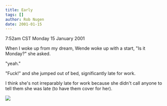 ```yaml
---
title: Early
tags: []
author: Rob Nugen
date: 2001-01-15
---
```


<title>Wende late for work</title>
<p class=date>7:52am CST Monday 15 January 2001</p>

<p>When I woke up from my dream, Wende woke up with a start, "Is it
Monday?" she asked.</p>

<p>"yeah."</p>

<p>"Fuck!" and she jumped out of bed, significantly late for work.</p>

<p>I think she's not irreparably late for work because she didn't call
anyone to tell them she was late (to have them cover for her).</p>

<p><img src='/images/rob/wL-ROB.gif'/></p>

